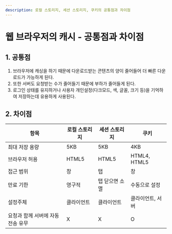```yaml
---
description: 로컬 스토리지, 세션 스토리지, 쿠키의 공통점과 차이점
---
```


# 웹 브라우저의 캐시 - 공통점과 차이점

## 1. 공통점&#x20;

1. 브라우저에 캐싱을 하기 때문에 다운로드받는 콘텐츠의 양이 줄어들어 더 빠른 다운로드가 가능하게 된다.&#x20;
2. 또한 서버도 요청받는 수가 줄어들기 때문에 부하가 줄어들게 된다.&#x20;
3. 로그인 상태를 유지하거나 사용자 개인설정(다크모드, 색, 글꼴, 크기 등)을 기억하여 저장하는데 유용하게 사용된다. &#x20;

## 2. 차이점&#x20;

| 항목                 | 로컬 스토리지  | 세션 스토리지  | 쿠키           |
| ------------------ | -------- | -------- | ------------ |
| 최대 저장 용량           | 5KB      | 5KB      | 4KB          |
| 브라우저 허용            | HTML5    | HTML5    | HTML4, HTML5 |
| 접근 범위              | 창        | 탭        | 창            |
| 만료 기한              | 영구적      | 탭 닫으면 소멸 | 수동으로 설정      |
| 설정주체               | 클라이언트    | 클라이언트    | 클라이언트, 서버    |
| 요청과 함께 서버에 자동전송 유무 | X        | X        | O            |

